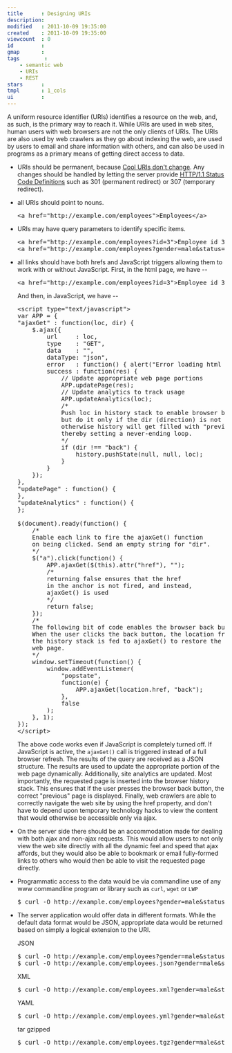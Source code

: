 ```yaml
---
title      : Designing URIs
description: 
modified   : 2011-10-09 19:35:00
created    : 2011-10-09 19:35:00
viewcount  : 0
id         : 
gmap       : 
tags        :
    - semantic web
    - URIs
    - REST
stars      : 
tmpl       : 1_cols
ui		   :
---
```


A uniform resource identifier (URIs) identifies a resource on the web, and, as such, is the primary way to reach it. While URIs are used in web sites, human users with web browsers are not the only clients of URIs. The URIs are also used by web crawlers as they go about indexing the web, are used by users to email and share information with others, and can also be used in programs as a primary means of getting direct access to data.

*   URIs should be permanent, because [Cool URIs don't change][w3a]. Any changes should be handled by letting the server provide [HTTP/1.1 Status Code Definitions][w3b] such as 301 (permanent redirect) or 307 (temporary redirect).

[w3a]: http://www.w3.org/Provider/Style/URI.html "Cool URIs don't change"  
[w3b]: http://www.w3.org/Protocols/rfc2616/rfc2616-sec10.html "HTTP/1.1 Status Code Definitions"  

*   all URIs should point to nouns.

    <pre name='code' class='brush: xml'>
    &lt;a href="http://example.com/employees"&gt;Employees&lt;/a&gt;
    </pre>
    
*   URIs may have query parameters to identify specific items.

    <pre name='code' class='brush: xml'>
    &lt;a href="http://example.com/employees?id=3"&gt;Employee id 3&lt;/a&gt;  
    &lt;a href="http://example.com/employees?gender=male&status=active"&gt;Active male employees&lt;/a&gt;  
    </pre>

*   all links should have both hrefs and JavaScript triggers allowing them to work with or without JavaScript. First, in the html page, we have --

    <pre name='code' class='brush: xml'>
    &lt;a href="http://example.com/employees?id=3"&gt;Employee id 3&lt;/a&gt;
    </pre>

    And then, in JavaScript, we have --

    <pre name='code' class='brush: jscript'>
    &lt;script type="text/javascript"&gt;
    var APP = {
    "ajaxGet" : function(loc, dir) {
        $.ajax({
            url     : loc,
            type    : "GET",
            data    : "",
            dataType: "json",
            error   : function() { alert("Error loading html document"); },
            success : function(res) {
                // Update appropriate web page portions
                APP.updatePage(res);
                // Update analytics to track usage
                APP.updateAnalytics(loc);
                /*
                Push loc in history stack to enable browser back button, 
                but do it only if the dir (direction) is not "back" 
                otherwise history will get filled with "previous" location 
                thereby setting a never-ending loop.
                */
                if (dir !== "back") {
                    history.pushState(null, null, loc);
                }
            }
        });
    },
    "updatePage" : function() {
    },
    "updateAnalytics" : function() {
    };
    
    $(document).ready(function() {
        /*
        Enable each link to fire the ajaxGet() function
        on being clicked. Send an empty string for "dir".
        */
        $("a").click(function() {
            APP.ajaxGet($(this).attr("href"), "");
            /*
            returning false ensures that the href 
            in the anchor is not fired, and instead, 
            ajaxGet() is used
            */
            return false;
        });
        /*
        The following bit of code enables the browser back button.
        When the user clicks the back button, the location from 
        the history stack is fed to ajaxGet() to restore the previous 
        web page.
        */
        window.setTimeout(function() {
            window.addEventListener(
                "popstate", 
                function(e) {
                    APP.ajaxGet(location.href, "back");
                }, 
                false
            );
        }, 1);
    });
    &lt;/script&gt;
    </pre>

    The above code works even if JavaScript is completely turned off. If JavaScript is active, the `ajaxGet()` call is triggered instead of a full browser refresh. The results of the query are received as a JSON structure. The results are used to update the appropriate portion of the web page dynamically. Additionally, site analytics are updated. Most importantly, the requested page is inserted into the browser history stack. This ensures that if the user presses the browser back button, the correct "previous" page is displayed. Finally, web crawlers are able to correctly navigate the web site by using the href property, and don't have to depend upon temporary technology hacks to view the content that would otherwise be accessible only via ajax.
  
*   On the server side there should be an accommodation made for dealing with both ajax and non-ajax requests. This would allow users to not only view the web site directly with all the dynamic feel and speed that ajax affords, but they would also be able to bookmark or email fully-formed links to others who would then be able to visit the requested page directly.
  
*   Programmatic access to the data would be via commandline use of any www commandline program or library such as `curl`, `wget` or `LWP`

    <pre name='code' class='brush: bash'>
    $ curl -O http://example.com/employees?gender=male&status=active
    </pre>

*   The server application would offer data in different formats. While the default data format would be JSON, appropriate data would be returned based on simply a logical extension to the URI.  

    JSON
    <pre name='code' class='brush: bash'>
    $ curl -O http://example.com/employees?gender=male&status=active
    $ curl -O http://example.com/employees.json?gender=male&status=active
    </pre>
    
    XML
    <pre name='code' class='brush: bash'>
    $ curl -O http://example.com/employees.xml?gender=male&status=active
    </pre>
    
    YAML
    <pre name='code' class='brush: bash'>
    $ curl -O http://example.com/employees.yml?gender=male&status=active
    </pre>
    
    tar gzipped
    <pre name='code' class='brush: bash'>
    $ curl -O http://example.com/employees.tgz?gender=male&status=active
    </pre>



